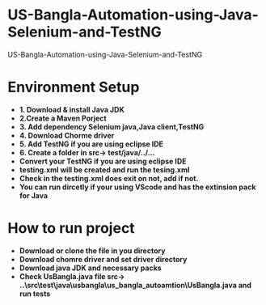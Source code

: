# US-Bangla-Automation-using-Java-Selenium-and-TestNG
US-Bangla-Automation-using-Java-Selenium-and-TestNG

# Environment Setup
<ul>
<li><b>1. Download & install Java JDK</b></li>
<li><b>2.Create a Maven Porject <b></li>
<li><b>3. Add dependency Selenium java,Java client,TestNG</b></li>
<li>4. Download Chorme driver</li>
<li><b>5. Add TestNG if you are using eclipse IDE</b></li>
<li>6. Create a folder in src-> test/java/../...</li>
<li>Convert your TestNG if you are using eclipse IDE</li>
<li>testing.xml will be created and run the tesing.xml</li>
<li> Check in the testing.xml <class name="Yourfilename.java"/> does exit on not, add if not.</li>
<li> You can run dircetly if your using VScode and has the extinsion pack for Java </li>
</ul>
  
# How to run project
<ul>
  <li>Download or clone the file in you directory</li>
  <li>Download chomre driver and set driver directory</li>
  <li>Download java JDK and necessary packs </li>
  <li>Check UsBangla.java file src-> ..\src\test\java\usbangla\us_bangla_autoamtion\UsBangla.java and run tests </li>
</ul>
